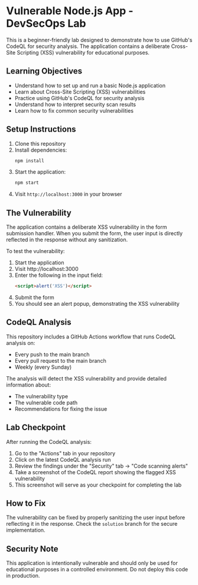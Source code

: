# Vulnerable Node.js App - DevSecOps Lab

This is a beginner-friendly lab designed to demonstrate how to use GitHub's CodeQL for security analysis. The application contains a deliberate Cross-Site Scripting (XSS) vulnerability for educational purposes.

## Learning Objectives

- Understand how to set up and run a basic Node.js application
- Learn about Cross-Site Scripting (XSS) vulnerabilities
- Practice using GitHub's CodeQL for security analysis
- Understand how to interpret security scan results
- Learn how to fix common security vulnerabilities

## Setup Instructions

1. Clone this repository
2. Install dependencies:
   ```bash
   npm install
   ```
3. Start the application:
   ```bash
   npm start
   ```
4. Visit `http://localhost:3000` in your browser

## The Vulnerability

The application contains a deliberate XSS vulnerability in the form submission handler. When you submit the form, the user input is directly reflected in the response without any sanitization.

To test the vulnerability:
1. Start the application
2. Visit http://localhost:3000
3. Enter the following in the input field:
   ```html
   <script>alert('XSS')</script>
   ```
4. Submit the form
5. You should see an alert popup, demonstrating the XSS vulnerability

## CodeQL Analysis

This repository includes a GitHub Actions workflow that runs CodeQL analysis on:
- Every push to the main branch
- Every pull request to the main branch
- Weekly (every Sunday)

The analysis will detect the XSS vulnerability and provide detailed information about:
- The vulnerability type
- The vulnerable code path
- Recommendations for fixing the issue

## Lab Checkpoint

After running the CodeQL analysis:
1. Go to the "Actions" tab in your repository
2. Click on the latest CodeQL analysis run
3. Review the findings under the "Security" tab → "Code scanning alerts"
4. Take a screenshot of the CodeQL report showing the flagged XSS vulnerability
5. This screenshot will serve as your checkpoint for completing the lab

## How to Fix

The vulnerability can be fixed by properly sanitizing the user input before reflecting it in the response. Check the `solution` branch for the secure implementation.

## Security Note

This application is intentionally vulnerable and should only be used for educational purposes in a controlled environment. Do not deploy this code in production.
